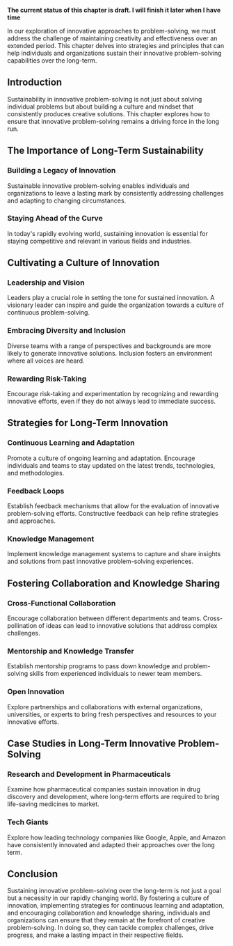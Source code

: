**The current status of this chapter is draft. I will finish it later when I have time**

In our exploration of innovative approaches to problem-solving, we must address the challenge of maintaining creativity and effectiveness over an extended period. This chapter delves into strategies and principles that can help individuals and organizations sustain their innovative problem-solving capabilities over the long-term.

Introduction
------------

Sustainability in innovative problem-solving is not just about solving individual problems but about building a culture and mindset that consistently produces creative solutions. This chapter explores how to ensure that innovative problem-solving remains a driving force in the long run.

The Importance of Long-Term Sustainability
------------------------------------------

### **Building a Legacy of Innovation**

Sustainable innovative problem-solving enables individuals and organizations to leave a lasting mark by consistently addressing challenges and adapting to changing circumstances.

### **Staying Ahead of the Curve**

In today's rapidly evolving world, sustaining innovation is essential for staying competitive and relevant in various fields and industries.

Cultivating a Culture of Innovation
-----------------------------------

### **Leadership and Vision**

Leaders play a crucial role in setting the tone for sustained innovation. A visionary leader can inspire and guide the organization towards a culture of continuous problem-solving.

### **Embracing Diversity and Inclusion**

Diverse teams with a range of perspectives and backgrounds are more likely to generate innovative solutions. Inclusion fosters an environment where all voices are heard.

### **Rewarding Risk-Taking**

Encourage risk-taking and experimentation by recognizing and rewarding innovative efforts, even if they do not always lead to immediate success.

Strategies for Long-Term Innovation
-----------------------------------

### **Continuous Learning and Adaptation**

Promote a culture of ongoing learning and adaptation. Encourage individuals and teams to stay updated on the latest trends, technologies, and methodologies.

### **Feedback Loops**

Establish feedback mechanisms that allow for the evaluation of innovative problem-solving efforts. Constructive feedback can help refine strategies and approaches.

### **Knowledge Management**

Implement knowledge management systems to capture and share insights and solutions from past innovative problem-solving experiences.

Fostering Collaboration and Knowledge Sharing
---------------------------------------------

### **Cross-Functional Collaboration**

Encourage collaboration between different departments and teams. Cross-pollination of ideas can lead to innovative solutions that address complex challenges.

### **Mentorship and Knowledge Transfer**

Establish mentorship programs to pass down knowledge and problem-solving skills from experienced individuals to newer team members.

### **Open Innovation**

Explore partnerships and collaborations with external organizations, universities, or experts to bring fresh perspectives and resources to your innovative efforts.

Case Studies in Long-Term Innovative Problem-Solving
----------------------------------------------------

### **Research and Development in Pharmaceuticals**

Examine how pharmaceutical companies sustain innovation in drug discovery and development, where long-term efforts are required to bring life-saving medicines to market.

### **Tech Giants**

Explore how leading technology companies like Google, Apple, and Amazon have consistently innovated and adapted their approaches over the long term.

Conclusion
----------

Sustaining innovative problem-solving over the long-term is not just a goal but a necessity in our rapidly changing world. By fostering a culture of innovation, implementing strategies for continuous learning and adaptation, and encouraging collaboration and knowledge sharing, individuals and organizations can ensure that they remain at the forefront of creative problem-solving. In doing so, they can tackle complex challenges, drive progress, and make a lasting impact in their respective fields.
